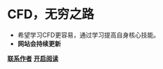 <!-- _coverpage.md -->

# **CFD，无穷之路**
- 希望学习CFD更容易，通过学习提高自身核心技能。
- **网站会持续更新**

[**联系作者**]()
[**开启阅读**](README.md)